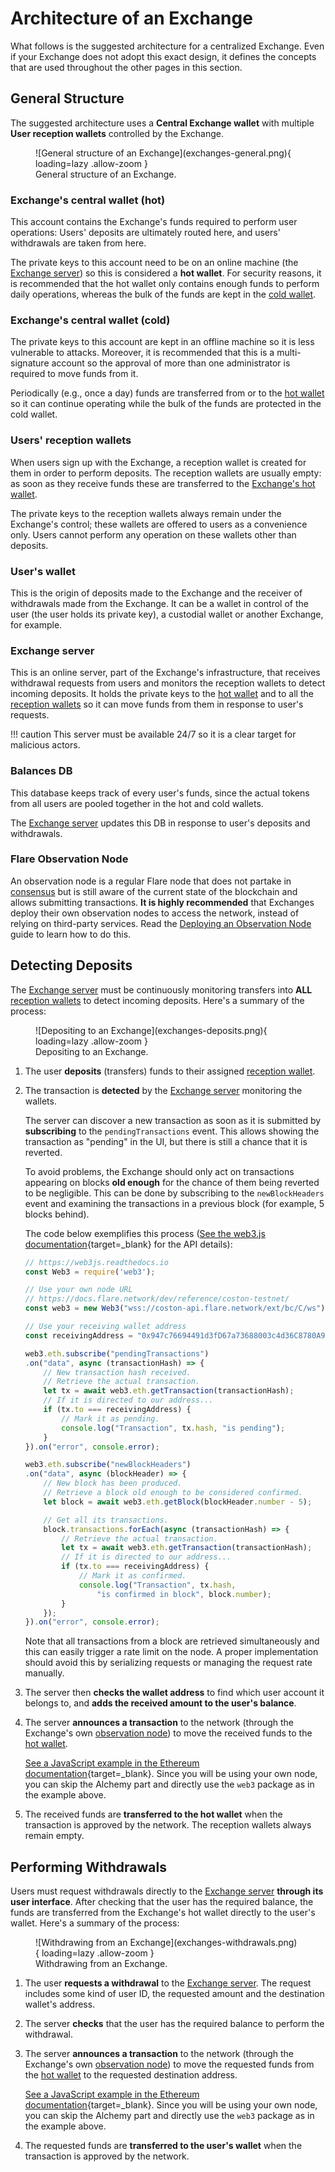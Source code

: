 # Architecture of an Exchange

What follows is the suggested architecture for a centralized Exchange. Even if your Exchange does not adopt this exact design, it defines the concepts that are used throughout the other pages in this section.

## General Structure

The suggested architecture uses a **Central Exchange wallet** with multiple **User reception wallets** controlled by the Exchange.

<figure markdown>
  ![General structure of an Exchange](exchanges-general.png){ loading=lazy .allow-zoom }
  <figcaption>General structure of an Exchange.</figcaption>
</figure>

### Exchange's central wallet (hot)

This account contains the Exchange's funds required to perform user operations: Users' deposits are ultimately routed here, and users' withdrawals are taken from here.

The private keys to this account need to be on an online machine (the [Exchange server](#exchange-server)) so this is considered a **hot wallet**. For security reasons, it is recommended that the hot wallet only contains enough funds to perform daily operations, whereas the bulk of the funds are kept in the [cold wallet](#exchanges-central-wallet-cold).

### Exchange's central wallet (cold)

The private keys to this account are kept in an offline machine so it is less vulnerable to attacks. Moreover, it is recommended that this is a multi-signature account so the approval of more than one administrator is required to move funds from it.

Periodically (e.g., once a day) funds are transferred from or to the [hot wallet](#exchanges-central-wallet-hot) so it can continue operating while the bulk of the funds are protected in the cold wallet.

### Users' reception wallets

When users sign up with the Exchange, a reception wallet is created for them in order to perform deposits. The reception wallets are usually empty: as soon as they receive funds these are transferred to the [Exchange's hot wallet](#exchanges-central-wallet-hot).

The private keys to the reception wallets always remain under the Exchange's control; these wallets are offered to users as a convenience only. Users cannot perform any operation on these wallets other than deposits.

### User's wallet

This is the origin of deposits made to the Exchange and the receiver of withdrawals made from the Exchange. It can be a wallet in control of the user (the user holds its private key), a custodial wallet or another Exchange, for example.

### Exchange server

This is an online server, part of the Exchange's infrastructure, that receives withdrawal requests from users and monitors the reception wallets to detect incoming deposits. It holds the private keys to the [hot wallet](#exchanges-central-wallet-hot) and to all the [reception wallets](#users-reception-wallets) so it can move funds from them in response to user's requests.

!!! caution
    This server must be available 24/7 so it is a clear target for malicious actors.

### Balances DB

This database keeps track of every user's funds, since the actual tokens from all users are pooled together in the hot and cold wallets.

The [Exchange server](#exchange-server) updates this DB in response to user's deposits and withdrawals.

### Flare Observation Node

An observation node is a regular Flare node that does not partake in [consensus](glossary.md#consensus) but is still aware of the current state of the blockchain and allows submitting transactions. **It is highly recommended** that Exchanges deploy their own observation nodes to access the network, instead of relying on third-party services. Read the [Deploying an Observation Node](../infra/observation.md) guide to learn how to do this.

## Detecting Deposits

The [Exchange server](#exchange-server) must be continuously monitoring transfers into **ALL** [reception wallets](#users-reception-wallets) to detect incoming deposits. Here's a summary of the process:

<figure markdown>
  ![Depositing to an Exchange](exchanges-deposits.png){ loading=lazy .allow-zoom }
  <figcaption>Depositing to an Exchange.</figcaption>
</figure>

1. The user **deposits** (transfers) funds to their assigned [reception wallet](#users-reception-wallets).

2. The transaction is **detected** by the [Exchange server](#exchange-server) monitoring the wallets.

   The server can discover a new transaction as soon as it is submitted by **subscribing** to the `pendingTransactions` event. This allows showing the transaction as "pending" in the UI, but there is still a chance that it is reverted.

   To avoid problems, the Exchange should only act on transactions appearing on blocks **old enough** for the chance of them being reverted to be negligible. This can be done by subscribing to the `newBlockHeaders` event and examining the transactions in a previous block (for example, 5 blocks behind).

   The code below exemplifies this process ([See the web3.js documentation](https://web3js.readthedocs.io){target=_blank} for the API details):

   ```  typescript
   // https://web3js.readthedocs.io
   const Web3 = require('web3');

   // Use your own node URL
   // https://docs.flare.network/dev/reference/coston-testnet/
   const web3 = new Web3("wss://coston-api.flare.network/ext/bc/C/ws");

   // Use your receiving wallet address
   const receivingAddress = "0x947c76694491d3fD67a73688003c4d36C8780A97";

   web3.eth.subscribe("pendingTransactions")
   .on("data", async (transactionHash) => {
       // New transaction hash received.
       // Retrieve the actual transaction.
       let tx = await web3.eth.getTransaction(transactionHash);
       // If it is directed to our address...
       if (tx.to === receivingAddress) {
           // Mark it as pending.
           console.log("Transaction", tx.hash, "is pending");
       }
   }).on("error", console.error);

   web3.eth.subscribe("newBlockHeaders")
   .on("data", async (blockHeader) => {
       // New block has been produced.
       // Retrieve a block old enough to be considered confirmed.
       let block = await web3.eth.getBlock(blockHeader.number - 5);

       // Get all its transactions.
       block.transactions.forEach(async (transactionHash) => {
           // Retrieve the actual transaction.
           let tx = await web3.eth.getTransaction(transactionHash);
           // If it is directed to our address...
           if (tx.to === receivingAddress) {
               // Mark it as confirmed.
               console.log("Transaction", tx.hash,
                   "is confirmed in block", block.number);
           }
       });
   }).on("error", console.error);
   ```

   Note that all transactions from a block are retrieved simultaneously and this can easily trigger a rate limit on the node. A proper implementation should avoid this by serializing requests or managing the request rate manually.

3. The server then **checks the wallet address** to find which user account it belongs to, and **adds the received amount to the user's balance**.

4. The server **announces a transaction** to the network (through the Exchange's own [observation node](#flare-observation-node)) to move the received funds to the [hot wallet](#exchanges-central-wallet-hot).

   [See a JavaScript example in the Ethereum documentation](https://ethereum.org/en/developers/tutorials/sending-transactions-using-web3-and-alchemy/){target=_blank}. Since you will be using your own node, you can skip the Alchemy part and directly use the `web3` package as in the example above.

5. The received funds are **transferred to the hot wallet** when the transaction is approved by the network. The reception wallets always remain empty.

## Performing Withdrawals

Users must request withdrawals directly to the [Exchange server](#exchange-server) **through its user interface**. After checking that the user has the required balance, the funds are transferred from the Exchange's hot wallet directly to the user's wallet. Here's a summary of the process:

<figure markdown>
  ![Withdrawing from an Exchange](exchanges-withdrawals.png){ loading=lazy .allow-zoom }
  <figcaption>Withdrawing from an Exchange.</figcaption>
</figure>

1. The user **requests a withdrawal** to the [Exchange server](#exchange-server). The request includes some kind of user ID, the requested amount and the destination wallet's address.

2. The server **checks** that the user has the required balance to perform the withdrawal.

3. The server **announces a transaction** to the network (through the Exchange's own [observation node](#flare-observation-node)) to move the requested funds from the [hot wallet](#exchanges-central-wallet-hot) to the requested destination address.

   [See a JavaScript example in the Ethereum documentation](https://ethereum.org/en/developers/tutorials/sending-transactions-using-web3-and-alchemy/){target=_blank}. Since you will be using your own node, you can skip the Alchemy part and directly use the `web3` package as in the example above.

4. The requested funds are **transferred to the user's wallet** when the transaction is approved by the network.
